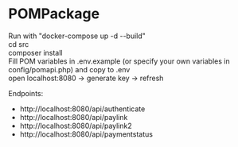# POMPackage

Run with "docker-compose up -d --build" <br>
cd src <br>
composer install <br>
Fill POM variables in .env.example (or specify your own variables in config/pomapi.php) and copy to .env <br>
open localhost:8080 -> generate key -> refresh <br>

Endpoints: <br>
<ul>
<li>http://localhost:8080/api/authenticate</li>
<li>http://localhost:8080/api/paylink</li>
<li>http://localhost:8080/api/paylink2</li>
<li>http://localhost:8080/api/paymentstatus</li>
</ul>
